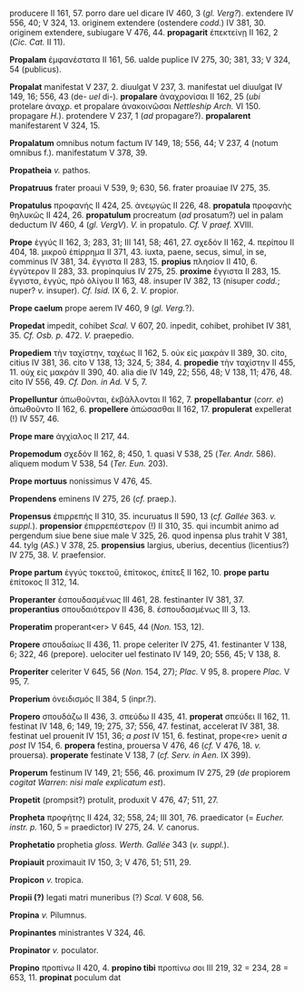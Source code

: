 producere II 161, 57. porro dare uel dicare IV 460, 3 (*gl. Verg?*).
extendere IV 556, 40; V 324, 13. originem extendere (ostendere *codd.*)
IV 381, 30. originem extendere, subiugare V 476, 44. **propagarit**
ἐπεκτείνῃ II 162, 2 (*Cic. Cat.* II 11).

**Propalam** ἐμφανέστατα II 161, 56. ualde puplice IV 275, 30; 381, 33;
V 324, 54 (publicus).

**Propalat** manifestat V 237, 2. diuulgat V 237, 3. manifestat uel
diuulgat IV 149, 16; 556, 43 (de- *uel* di-). **propalare** ἀναχρονίσαι
II 162, 25 (*ubi* protelare ἀναχρ. et propalare ἀνακοινῶσαι *Nettleship
Arch.* VI 150. propagare *H.*). protendere V 237, 1 (*ad* propagare?).
**propalarent** manifestarent V 324, 15.

**Propalatum** omnibus notum factum IV 149, 18; 556, 44; V 237, 4
(notum omnibus f.). manifestatum V 378, 39.

**Propatheia** *v.* pathos.

**Propatruus** frater proaui V 539, 9; 630, 56. frater proauiae IV 275,
35.

**Propatulus** προφανής II 424, 25. ἀνεῳγώς II 226, 48. **propatula**
προφανὴς θηλυκῶς II 424, 26. **propatulum** procreatum (*ad* prosatum?)
uel in palam deductum IV 460, 4 (*gl. VergV*). *V.* in propatulo. *Cf.*
V *praef.* XVIII.

**Prope** ἐγγύς II 162, 3; 283, 31; III 141, 58; 461, 27. σχεδόν II 162,
4. περίπου II 404, 18. μικροῦ ἐπίρρημα II 371, 43. iuxta, paene, secus,
simul, in se, comminus IV 381, 34. ἔγγιστα II 283, 15. **propius**
πλησίον II 410, 6. ἐγγύτερον II 283, 33. propinquius IV 275, 25.
**proxime** ἔγγιστα II 283, 15. ἔγγιστα, ἐγγύς, πρὸ ὀλίγου II 163, 48.
insuper IV 382, 13 (nisuper *codd.*; nuper? *v.* insuper). *Cf. Isid.*
IX 6, 2. *V.* propior.

**Prope caelum** prope aerem IV 460, 9 (*gl. Verg.*?).

**Propedat** impedit, cohibet *Scal.* V 607, 20. inpedit, cohibet,
prohibet IV 381, 35. *Cf. Osb. p.* 472. *V.* praepedio.

**Propediem** τὴν ταχίστην, ταχέως II 162, 5. οὐκ εἰς μακράν II 389,
30. cito, citius IV 381, 36. cito V 138, 13; 324, 5; 384, 4.
**propedie** τὴν ταχίστην II 455, 11. οὐχ εἰς μακράν II 390, 40. alia
die IV 149, 22; 556, 48; V 138, 11; 476, 48. cito IV 556, 49. *Cf. Don.
in Ad.* V 5, 7.

**Propelluntur** ἀπωθοῦνται, ἐκβάλλονται II 162, 7. **propellabantur**
(*corr. e*) ἀπωθοῦντο II 162, 6. **propellere** ἀπώσασθαι II 162, 17.
**propulerat** expellerat (!) IV 557, 46.

**Prope mare** ἀγχίαλος II 217, 44.

**Propemodum** σχεδόν II 162, 8; 450, 1. quasi V 538, 25 (*Ter. Andr.*
586). aliquem modum V 538, 54 (*Ter. Eun.* 203).

**Prope mortuus** nonissimus V 476, 45.

**Propendens** eminens IV 275, 26 (*cf.* praep.).

**Propensus** ἐπιρρεπής II 310, 35. incuruatus II 590, 13 (*cf. Gallée*
363. *v. suppl.*). **propensior** ἐπιρρεπέστερον (!) II 310, 35. qui
incumbit animo ad pergendum siue bene siue male V 325, 26. quod inpensa
plus trahit V 381, 44. tylg (*AS.*) V 378, 25. **propensius** largius,
uberius, decentius (licentius?) IV 275, 38. *V.* praefensior.

**Prope partum** ἐγγύς τοκετοῦ, ἐπίτοκος, ἐπίτεξ II 162, 10. **prope
partu** ἐπίτοκος II 312, 14.

**Properanter** ἐσπουδασμένως III 461, 28. festinanter IV 381, 37.
**properantius** σπουδαιότερον II 436, 8. ἐσπουδασμένως III 3, 13.

**Properatim** properant\<er\> V 645, 44 (*Non.* 153, 12).

**Propere** σπουδαίως II 436, 11. prope celeriter IV 275, 41.
festinanter V 138, 6; 322, 46 (prepore). uelociter uel festinato IV 149,
20; 556, 45; V 138, 8.

**Properiter** celeriter V 645, 56 (*Non.* 154, 27); *Plac.* V 95, 8.
propere *Plac.* V 95, 7.

**Properium** ὀνειδισμός II 384, 5 (inpr.?).

**Propero** σπουδάζω II 436, 3. σπεύδω II 435, 41. **properat** σπεύδει
II 162, 11. festinat IV 148, 6; 149, 19; 275, 37; 556, 47. festinat,
accelerat IV 381, 38. festinat uel prouenit IV 151, 36; *a post* IV
151, 6. festinat, prope\<re\> uenit *a post* IV 154, 6. **propera**
festina, prouersa V 476, 46 (*cf.* V 476, 18. *v.* prouersa).
**properate** festinate V 138, 7 (*cf. Serv. in Aen.* IX 399).

**Properum** festinum IV 149, 21; 556, 46. proximum IV 275, 29 (*de*
propiorem *cogitat Warren*: *nisi male explicatum est*).

**Propetit** (prompsit?) protulit, produxit V 476, 47; 511, 27.

**Propheta** προφήτης II 424, 32; 558, 24; III 301, 76. praedicator (=
*Eucher. instr. p.* 160, 5 = praedictor) IV 275, 24. *V.* canorus.

**Prophetatio** prophetia *gloss. Werth. Gallée* 343 (*v. suppl.*).

**Propiauit** proximauit IV 150, 3; V 476, 51; 511, 29.

**Propicon** *v.* tropica.

**Propii (?)** legati matri muneribus (?) *Scal.* V 608, 56.

**Propina** *v.* Pilumnus.

**Propinantes** ministrantes V 324, 46.

**Propinator** *v.* poculator.

**Propino** προπίνω II 420, 4. **propino tibi** προπίνω σοι III 219, 32
= 234, 28 = 653, 11. **propinat** poculum dat
